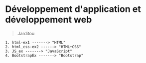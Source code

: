 # **Développement d'application et développement web**

>Jarditou 

    1. html-ex1 -------> "HTML"
    2. html_css-ex2 ------> "HTML+CSS"
    3. JS_ex -------> "JavaScript"
    4. BootstrapEx -------> "Bootstrap"
